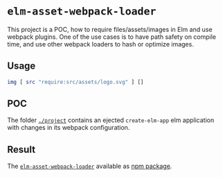 # `elm-asset-webpack-loader`

This project is a POC, how to require files/assets/images in Elm and use webpack plugins. One of the use cases is to have path safety on compile time, and use other webpack loaders to hash or optimize images.

## Usage

```elm
img [ src "require:src/assets/logo.svg" ] []
```

## POC

The folder [`./project`](./project) contains an ejected `create-elm-app` elm application with changes in its webpack configuration.

## Result

The [`elm-asset-webpack-loader`](https://github.com/andys8/elm-asset-webpack-loader) available as [npm package](https://www.npmjs.com/package/elm-asset-webpack-loader).
